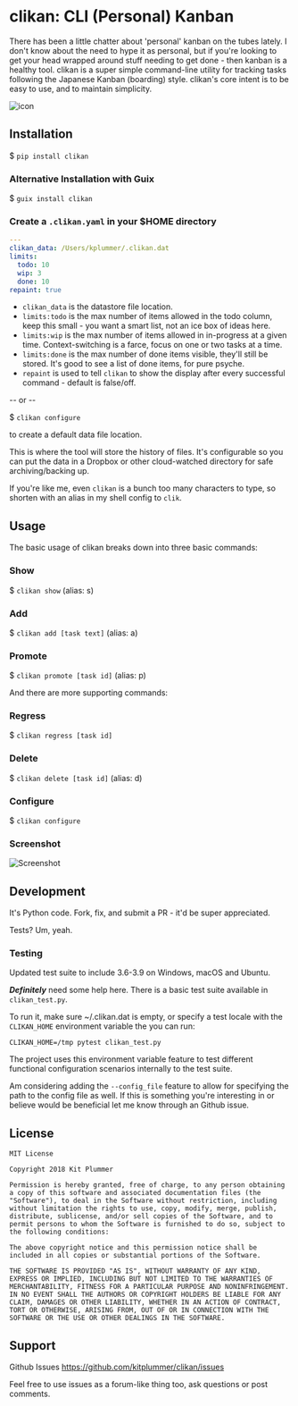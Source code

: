 # clikan: CLI (Personal) Kanban
There has been a little chatter about 'personal' kanban on the tubes lately.  I don't know about the need to hype it as personal, but if you're looking to get your head wrapped around stuff needing to get done - then kanban is a healthy tool.  clikan is a super simple command-line utility for tracking tasks following the Japanese Kanban (boarding) style.  clikan's core intent is to be easy to use, and to maintain simplicity.

![icon](docs/icon-256x256.png)

## Installation

$ `pip install clikan`

### Alternative Installation with Guix

$ `guix install clikan`

### Create a `.clikan.yaml` in your $HOME directory

```yaml
---
clikan_data: /Users/kplummer/.clikan.dat
limits:
  todo: 10
  wip: 3
  done: 10
repaint: true
```

* `clikan_data` is the datastore file location.
* `limits:todo` is the max number of items allowed in the todo column, keep this small - you want a smart list, not an ice box of ideas here.
* `limits:wip` is the max number of items allowed in in-progress at a given time.  Context-switching is a farce, focus on one or two tasks at a time.
* `limits:done` is the max number of done items visible, they'll still be stored.  It's good to see a list of done items, for pure psyche.
* `repaint` is used to tell `clikan` to show the display after every successful command - default is false/off.

-- or --

$ `clikan configure`

to create a default data file location.

This is where the tool will store the history of files.  It's configurable so you can put the data in a Dropbox or other cloud-watched directory for safe archiving/backing up.

If you're like me, even `clikan` is a bunch too many characters to type, so shorten with an alias in my shell config to `clik`.

## Usage
The basic usage of clikan breaks down into three basic commands:

### Show

$ `clikan show` (alias: s)

### Add

$ `clikan add [task text]` (alias: a)

### Promote

$ `clikan promote [task id]` (alias: p)

And there are more supporting commands:

### Regress

$ `clikan regress [task id]`

### Delete

$ `clikan delete [task id]` (alias: d)

### Configure

$ `clikan configure`

### Screenshot

![Screenshot](screenshot.png)

## Development

It's Python code.  Fork, fix, and submit a PR - it'd be super appreciated.

Tests?  Um, yeah.

### Testing

Updated test suite to include 3.6-3.9 on Windows, macOS and Ubuntu.

***Definitely*** need some help here.  There is a basic test suite available in `clikan_test.py`.

To run it, make sure ~/.clikan.dat is empty, or specify a test locale
with the `CLIKAN_HOME` environment variable the you can run:

```
CLIKAN_HOME=/tmp pytest clikan_test.py
```

The project uses this environment variable feature to test different functional configuration scenarios internally to the test suite.

Am considering adding the `--config_file` feature to allow for specifying the path to the config file as well.  If this is something you're interesting in or believe would be beneficial let me know through an Github issue.
## License

```
MIT License

Copyright 2018 Kit Plummer

Permission is hereby granted, free of charge, to any person obtaining a copy of this software and associated documentation files (the "Software"), to deal in the Software without restriction, including without limitation the rights to use, copy, modify, merge, publish, distribute, sublicense, and/or sell copies of the Software, and to permit persons to whom the Software is furnished to do so, subject to the following conditions:

The above copyright notice and this permission notice shall be included in all copies or substantial portions of the Software.

THE SOFTWARE IS PROVIDED "AS IS", WITHOUT WARRANTY OF ANY KIND, EXPRESS OR IMPLIED, INCLUDING BUT NOT LIMITED TO THE WARRANTIES OF MERCHANTABILITY, FITNESS FOR A PARTICULAR PURPOSE AND NONINFRINGEMENT. IN NO EVENT SHALL THE AUTHORS OR COPYRIGHT HOLDERS BE LIABLE FOR ANY CLAIM, DAMAGES OR OTHER LIABILITY, WHETHER IN AN ACTION OF CONTRACT, TORT OR OTHERWISE, ARISING FROM, OUT OF OR IN CONNECTION WITH THE SOFTWARE OR THE USE OR OTHER DEALINGS IN THE SOFTWARE.
```

## Support

Github Issues
https://github.com/kitplummer/clikan/issues

Feel free to use issues as a forum-like thing too, ask questions or post comments.
